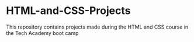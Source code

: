 # HTML-and-CSS-Projects

This repository contains projects made during the HTML and CSS course in the Tech Academy boot camp
